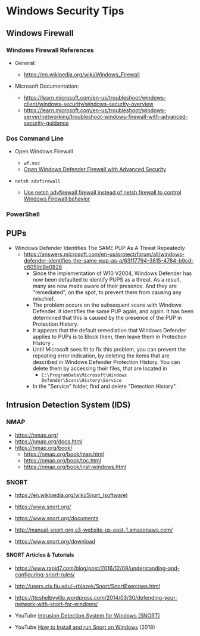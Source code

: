 
# Windows Security Tips


## Windows Firewall

### Windows Firewall References
- General:
  + https://en.wikipedia.org/wiki/Windows_Firewall

- Microsoft Documentation:
  + https://learn.microsoft.com/en-us/troubleshoot/windows-client/windows-security/windows-security-overview
  + https://learn.microsoft.com/en-us/troubleshoot/windows-server/networking/troubleshoot-windows-firewall-with-advanced-security-guidance




### Dos Command Line
- Open Windows Firewall 
  + ```wf.msc```
  + [Open Windows Defender Firewall with Advanced Security](https://learn.microsoft.com/en-us/windows/security/threat-protection/windows-firewall/open-windows-firewall-with-advanced-security)

- ```netsh advfirewall```
  + [Use netsh advfirewall firewall instead of netsh firewall to control Windows Firewall behavior](https://learn.microsoft.com/en-us/troubleshoot/windows-server/networking/netsh-advfirewall-firewall-control-firewall-behavior)



### PowerShell



## PUPs
- Windows Defender Identifies The SAME PUP As A Threat Repeatedly 
  + https://answers.microsoft.com/en-us/protect/forum/all/windows-defender-identifies-the-same-pup-as-a/63f17794-3815-4784-b9cd-c6059c8e0828
    * Since the implementation of W10 V2004, Windows Defender has now been defaulted to identify PUPS as a threat.  As a result, many are now made aware of their presence.  And they are "remediated", on the spot, to prevent them from causing any mischief.
    * The problem occurs on the subsequent scans with Windows Defender. It identifies the same PUP again, and again. It has been determined that this is caused by the presence of the PUP in Protection History.
    * It appears that the default remediation that Windows Defender applies to PUPs is to Block them, then leave them in Protection History .
    * Until Microsoft sees fit to fix this problem,  you can prevent the repeating error indication, by deleting the items that are described in Windows Defender Protection History. You can delete them by accessing their files, that are located in 
      * ```C:\ProgramData\Microsoft\Windows Defender\Scans\History\Service```
    * In the "Service" folder, find and delete "Detection History".



## Intrusion Detection System (IDS)

### NMAP

- https://nmap.org/
- https://nmap.org/docs.html
- https://nmap.org/book/
  + https://nmap.org/book/man.html
  + https://nmap.org/book/toc.html
  + https://nmap.org/book/inst-windows.html



### SNORT

- https://en.wikipedia.org/wiki/Snort_(software)

- https://www.snort.org/
- https://www.snort.org/documents
- http://manual-snort-org.s3-website-us-east-1.amazonaws.com/
- https://www.snort.org/download


#### SNORT Articles & Tutorials

- https://www.rapid7.com/blog/post/2016/12/09/understanding-and-configuring-snort-rules/

- http://users.cis.fiu.edu/~rblazek/Snort/SnortExercises.html

- https://ttcshelbyville.wordpress.com/2014/03/30/defending-your-network-with-snort-for-windows/

- YouTube [Intrusion Detection System for Windows (SNORT)](https://www.youtube.com/watch?v=bQjwSMqCF1g)

- YouTube [How to Install and run Snort on Windows](https://www.youtube.com/watch?v=naLbhKW62nY) (2018)
